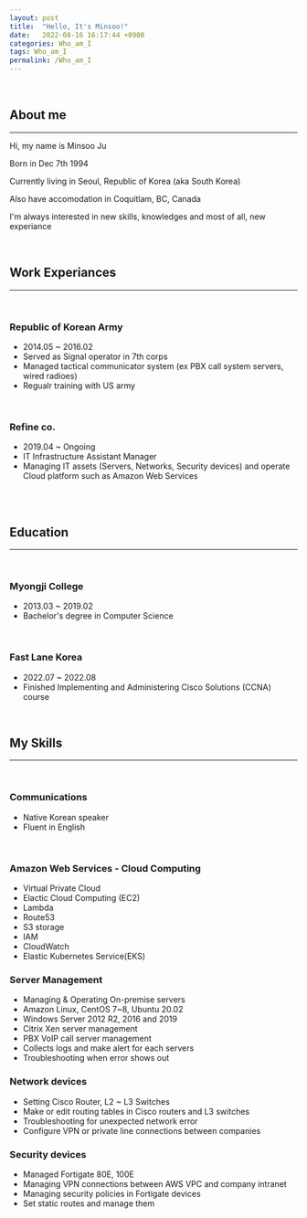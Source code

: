 ```yaml
---
layout: post
title:  "Hello, It's Minsoo!"
date:   2022-08-16 16:17:44 +0900
categories: Who_am_I
tags: Who_am_I
permalink: /Who_am_I
---
```

<Br>

## **About me**
--- 
Hi, my name is Minsoo Ju

Born in Dec 7th 1994

Currently living in Seoul, Republic of Korea (aka South Korea)

Also have accomodation in Coquitlam, BC, Canada

I'm always interested in new skills, knowledges and most of all, new experiance

<br>

## **Work Experiances**

---
<br>

### **Republic of Korean Army**

- 2014.05 ~ 2016.02
- Served as Signal operator in 7th corps
- Managed tactical communicator system (ex PBX call system servers, wired radioes)
- Regualr training with US army 
  

<br>

### **Refine co.**

- 2019.04 ~ Ongoing
- IT Infrastructure Assistant Manager
- Managing IT assets (Servers, Networks, Security devices) and operate
 Cloud platform such as Amazon Web Services


<br><br>

## **Education**

---
<br>

### **Myongji College** 
- 2013.03 ~ 2019.02
- Bachelor's degree in Computer Science

<br>

### **Fast Lane Korea**
- 2022.07 ~ 2022.08
- Finished Implementing and Administering Cisco Solutions (CCNA) course 

<br>

## **My Skills**

---
<br>

### **Communications** ###

- Native Korean speaker
- Fluent in English 
  
<br>

### **Amazon Web Services - Cloud Computing**

- Virtual Private Cloud
- Elactic Cloud Computing (EC2)
- Lambda
- Route53
- S3 storage
- IAM
- CloudWatch
- Elastic Kubernetes Service(EKS)

### **Server Management**

- Managing & Operating On-premise servers
- Amazon Linux, CentOS 7~8, Ubuntu 20.02
- Windows Server 2012 R2, 2016 and 2019
- Citrix Xen server management
- PBX VoIP call server management
- Collects logs and make alert for each servers
- Troubleshooting when error shows out

### **Network devices**

- Setting Cisco Router, L2 ~ L3 Switches
- Make or edit routing tables in Cisco routers and L3 switches
- Troubleshooting for unexpected network error 
- Configure VPN or private line connections between companies

### **Security devices**

- Managed Fortigate 80E, 100E
- Managing VPN connections between AWS VPC and company intranet
- Managing security policies in Fortigate devices
- Set static routes and manage them
